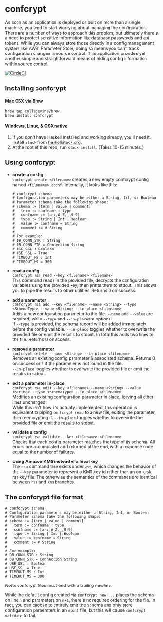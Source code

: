 # confcrypt
As soon as an application is deployed or built on more than a single machine, you tend to start worrying about managing the configuration. There are a number of ways to approach this problem, but ultimately there's a need to protect sensitive information like database passwords and api tokens. While you can always store those directly in a config management system like AWS' Parameter Store, doing so means you can't track configuration changes in source control. This application provides yet another simple and straightforward means of hiding config information within source control.

[![CircleCI](https://circleci.com/gh/collegevine/confcrypt/tree/master.svg?style=svg)](https://circleci.com/gh/collegevine/confcrypt/tree/master)

## Installing confcrypt
#### Mac OSX via Brew
```
brew tap collegevine/brew
brew install confcrypt
```
#### Windows, Linux, & OSX native

1. If you don't have Haskell installed and working already, you'll need it.  Install `stack` from [haskellstack.org](https://haskellstack.org/).
2. At the root of this repo, run `stack install`.  (Takes 10-15 minutes.)

## Using confcrypt
- **create a config**    
    `confcrypt create <filename>` creates a new empty confcrypt config named `<filename>.econf`. Internally, it looks like this:
    ```
    # confcrypt schema
    # Configuration parameters may be either a String, Int, or Boolean
    # Parameter schema take the following shape:
    # schema := [term | value | comment]
    #   term := confname : type
    #   confname := [a-z,A-Z,_,0-9]
    #   type := String | Int | Boolean
    #   value := confname = String
    #   comment := # String
    #
    # For example:
    # DB_CONN_STR : String
    # DB_CONN_STR = Connection String
    # USE_SSL : Boolean
    # USE_SSL = True
    # TIMEOUT_MS : Int
    # TIMEOUT_MS = 300
    ```
- **read a config**    
    `confcrypt rsa read --key <filename> <filename>`    
    This command reads in the provided file, decrypts the configuration variables using the provided key, then prints them to stdout. This allows you to pipe the results to other utilities. Returns 0 on success.
- **add a parameter**    
    `confcrypt rsa add --key <filename> --name <String> --type <SchemaType> --vaue <String> --in-place <filename>`    
    Adds a new confguration parameter to the file. `--name` and `--value` are required, while `--type` and `--in-place`are optional.    
    If `--type` is provided, the schema record will be added immediately before the config variable.
    `--in-place` toggles whether to overwrite the provided file or emit the results to stdout.
    In total this adds two lines to the file. Returns 0 on sccess.
- **remove a parameter**    
    `confcrypt delete --name <String> --in-place <filename>`    
    Removes an existing config parameter & associated schema. Returns 0 on success or 1 if the parameter is not found in the file.    
    `--in-place` toggles whether to overwrite the provided file or emit the results to stdout.
- **edit a parameter in-place**    
    `confcrypt rsa edit --key <filename> --name <String> --value <String> --type <SchemaType> --in-place <filename>`    
    Modifies an existing configuration parameter in place, leaving all other lines unchanged.    
    While this isn't how it's actually implemented, this operation is equivalent to piping `confcrypt read` to a new file, editing the parameter, then reencrypting it.
    `--in-place` toggles whether to overwrite the provided file or emit the results to stdout.
- **validate a config**    
    `confcrypt rsa validate --key <filename> <filename>`    
    Checks that each config parameter matches the type of its schema. All errors are accumulated and returned at the end, with a response code equal to the number of failures.

- **Using Amazon KMS instead of a local key**    
    The `rsa` command tree exists under `aws`, which changes the behavior of the `--key` parameter to represent a KMS key id rather than an on-disk rsa key file. The otherwise the semantics of the commands are identical between `rsa` and `kms` branches.

## The confcrypt file format
```
# confcrypt schema
# Configuration parameters may be either a String, Int, or Boolean
# Parameter schema take the following shape:
# schema := [term | value | comment]
#   term := confname : type
#   confname := [a-z,A-Z,_,0-9]
#   type := String | Int | Boolean
#   value := confname = String
#   comment := # String
#
# For example:
# DB_CONN_STR : String
# DB_CONN_STR = Connection String
# USE_SSL : Boolean
# USE_SSL = True
# TIMEOUT_MS : Int
# TIMEOUT_MS = 300
```

*Note:* confcrypt files must end with a trailing newline.    

While the default config created via `confcrypt new ...` places the schema on line `n` and parameters on `n+1`, there's no required ordering for the file. In fact, you can choose to entirely omit the schema and only store configuration paraemters in an `econf` file, but this will cause `confcrypt validate` to fail.
